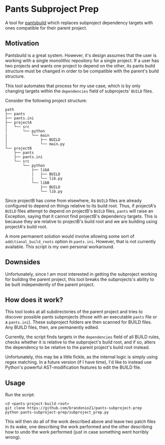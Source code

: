 Pants Subproject Prep
=====================
A tool for [pantsbuild](https://github.com/pantsbuild/pants) which replaces
subproject dependency targets with ones compatible for their parent project.

Motivation
----------
Pantsbuild is a great system. However, it's design assumes that the user is 
working with a single monolithic repository for a single project. If a user
has two projects and wants one project to depend on the other, its pants
build structure must be changed in order to be compatible with the parent's 
build structure. 

This tool automates that process for my use case, which is by only changing
targets within the `dependencies` field of subprojects' `BUILD` files.


Consider the following project structure:
```
path
├── pants
├── pants.ini
├── projectA
│   └── src
│       └── python
|           └── main
│               ├── BUILD
│               └── main.py
└── projectB
    ├── pants
    ├── pants.ini
    └── src
        └── python
            ├── libA
            |   ├── BUILD
            |   └── lib.py
            └── libB
                ├── BUILD
                └── lib.py
```

Since projectB has come from elsewhere, its `BUILD` files are already
configured to depend on things relative to its build root. Thus, if 
projectA's `BUILD` files attempt to depend on projectB's `BUILD` files,
`pants` will raise an Exception, saying that it cannot find projectB's dependency
targets. This is because they are relative to projectB's build root and we are
building using projectA's build root.

A more permanent solution would involve allowing some sort of 
`additional_build_roots` option in `pants.ini`. However, that is not currently 
available. This script is my own personal workaround.

Downsides
---------
Unfortunately, since I am most interested in getting the subproject working for
building the parent project, this tool breaks the subprojects's ability to be built
independently of the parent project.

How does it work?
-----------------
This tool looks at all subdirectories of the parent project and tries to discover
possible pants subprojects (those with an executable `pants` file or a `pants.ini`).
These subproject folders are then scanned for BUILD files. Any BUILD files, then,
are permanently edited.

Currently, the script finds targets in the `dependencies` field of all BUILD rules,
checks whether it is relative to the subproject's build root, and if so, alters the
dependency to be relative to the parent project's build root instead.

Unfortunately, this may be a little fickle, as the internal logic is simply using
regex matching. In a future version (if I have time), I'd like to instead use
Python's powerful AST-modification features to edit the BUILD file.

Usage
-----
Run the script:

```
cd <pants-project-build-root>
git clone https://github.com/brandonio21/pants-subproject-prep
python pants-subproject-prep/subproject_prep.py
```

This will then do all of the work described above and leave two patch files in 
its wake, one describing the work performed and the other describing how to undo
the work performed (just in case something went horribly wrong).
